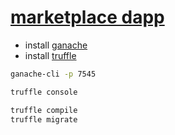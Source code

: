 # [marketplace dapp](https://www.youtube.com/playlist?list=PLS5SEs8ZftgW6kyVyD43dLXK0xpfiaJBJ)



- install [ganache](https://www.npmjs.com/package/ganache-cli)
- install [truffle](https://www.npmjs.com/package/truffle)

```sh
ganache-cli -p 7545

truffle console

truffle compile
truffle migrate
```
